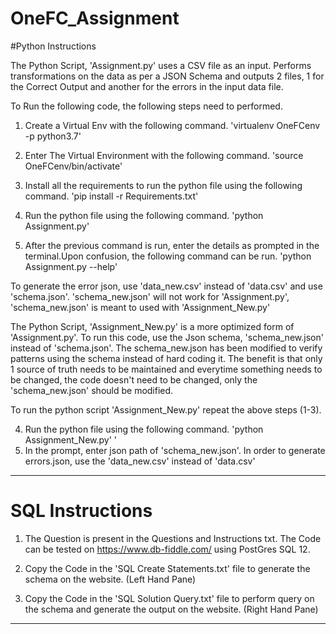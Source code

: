 # OneFC_Assignment

#Python Instructions

The Python Script, 'Assignment.py' uses a CSV file as an input. Performs transformations on the data as per a JSON Schema and outputs 2 files, 1 for the Correct Output and another for the errors in the input data file.

To Run the following code, the following steps need to performed.

1. Create a Virtual Env with the following command.
	   'virtualenv OneFCenv -p python3.7'

2. Enter The Virtual Environment with the following command.
	   'source OneFCenv/bin/activate'

3. Install all the requirements to run the python file using the following command.
	   'pip install -r Requirements.txt'

4. Run the python file using the following command.
	   'python Assignment.py'

5. After the previous command is run, enter the details as prompted in the terminal.Upon confusion, the following command can be run.
    'python Assignment.py --help'


To generate the error json, use 'data_new.csv' instead of 'data.csv'
and use 'schema.json'. 'schema_new.json' will not work for 'Assignment.py',
'schema_new.json' is meant to used with 'Assignment_New.py'



The Python Script, 'Assignment_New.py' is a more optimized form of 'Assignment.py'. To run this code, use the Json schema, 'schema_new.json' instead of 'schema.json'. The schema_new.json has been modified to verify patterns using the schema instead of hard coding it. The benefit is that only 1 source of truth needs to be maintained and everytime something needs to be changed, the code doesn't need to be changed, only the 'schema_new.json' should be modified.



To run the python script 'Assignment_New.py' repeat the above steps (1-3).

4. Run the python file using the following command.
		'python Assignment_New.py'
'
5. In the prompt, enter json path of 'schema_new.json'. In order to generate errors.json, use the 'data_new.csv' instead of 'data.csv'





---------------------------------------------------------------------------

# SQL Instructions

1. The Question is present in the Questions and Instructions txt.
   The Code can be tested on https://www.db-fiddle.com/ using PostGres SQL 12.

2. Copy the Code in the 'SQL Create Statements.txt' file to generate the schema on the  website. (Left Hand Pane)

3. Copy the Code in the 'SQL Solution Query.txt' file to perform query on the schema and generate the output on the website. (Right Hand Pane)



----------------------------------------------------------------------------------
